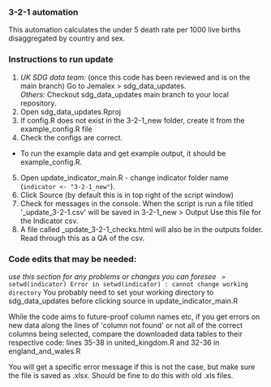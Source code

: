 ### 3-2-1 automation
  
This automation calculates the under 5 death rate per 1000 live births disaggregated by country and sex.

### Instructions to run update ###
1. *UK SDG data team:* (once this code has been reviewed and is on the main branch) Go to Jemalex > sdg_data_updates.    
   *Others:* Checkout sdg_data_updates main branch to your local repository.     
2. Open sdg_data_updates.Rproj
3. If config.R does not exist in the 3-2-1_new folder, create it from the example_config.R file  
4. Check the configs are correct.
  - To run the example data and get example output, it should be example_config.R.   
5. Open update_indicator_main.R - change indicator folder name (`indicator <- "3-2-1_new"`).
6. Click Source (by default this is in top right of the script window)  
7. Check for messages in the console. When the script is run a file titled '<date>_update_3-2-1.csv' will be saved in 3-2-1_new > Output 
   Use this file for the Indicator csv.  
8. A file called <date>_update_3-2-1_checks.html will also be in the outputs folder. Read through this as a QA of the csv.  

### Code edits that may be needed: ###  
*use this section for any problems or changes you can foresee*
` > setwd(indicator)
Error in setwd(indicator) : cannot change working directory`
You probably need to set your working directory to sdg_data_updates before clicking source in update_indicator_main.R

While the code aims to future-proof column names etc, if you get errors on new data along the lines of 'column not found' or not all of the correct columns being selected, compare the downloaded data tables to their respective code: lines 35-38 in united_kingdom.R and 32-36 in england_and_wales.R

You will get a specific error message if this is not the case, but make sure the file is saved as .xlsx. Should be fine to do this with old .xls files.